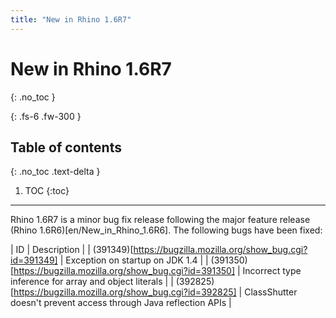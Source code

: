 ```yaml
---
title: "New in Rhino 1.6R7"
---
```

# New in Rhino 1.6R7
{: .no_toc }

{: .fs-6 .fw-300 }

## Table of contents
{: .no_toc .text-delta }

1. TOC
{:toc}

---
Rhino 1.6R7 is a minor bug fix release following the major feature release (Rhino 1.6R6)[en/New_in_Rhino_1.6R6].
The following bugs have been fixed:


|  ID  |  Description  |
|  (391349)[https://bugzilla.mozilla.org/show_bug.cgi?id=391349]  |  Exception on startup on JDK 1.4  |
|  (391350)[https://bugzilla.mozilla.org/show_bug.cgi?id=391350]  |  Incorrect type inference for array and object literals  |
|  (392825)[https://bugzilla.mozilla.org/show_bug.cgi?id=392825]  |  ClassShutter doesn't prevent access through Java reflection APIs  |